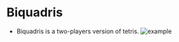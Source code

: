 # Biquadris
- Biquadris is a two-players version of tetris.
![example](https://github.com/LifeIsHardBruh/Biquadris/assets/43108245/ba13b3a0-f974-4bfe-bf5c-3a90998f0db6)
